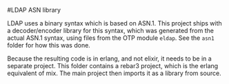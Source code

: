 #LDAP ASN library

LDAP uses a binary syntax which is based on ASN.1.
This project ships with a decoder/encoder library for this syntax, which was generated from the actual ASN.1 syntax, using files from the OTP module `eldap`.
See the `asn1` folder for how this was done.

Because the resulting code is in erlang, and not elixir, it needs to be in a separate project.
This folder contains a rebar3 project, which is the erlang equivalent of mix.
The main project then imports it as a library from source.

